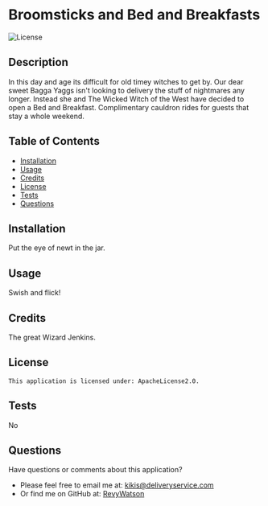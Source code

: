 # Broomsticks and Bed and Breakfasts
  ![License](https://img.shields.io/badge/license-ApacheLicense2.0-brightgreen)
  
  ## Description
  In this day and age its difficult for old timey witches to get by. Our dear sweet Bagga Yaggs isn't looking to delivery the stuff of nightmares any longer. Instead she and The Wicked Witch of the West have decided to open a Bed and Breakfast. Complimentary cauldron rides for guests that stay a whole weekend.

  ## Table of Contents
  - [Installation](#installation)
  - [Usage](#usage)
  - [Credits](#credits)
  - [License](#license)
  - [Tests](#tests)
  - [Questions](#questions)

  ## Installation
  Put the eye of newt in the jar.

  ## Usage
  Swish and flick!
  
  ## Credits
  The great Wizard Jenkins.
  
  ## License 
    This application is licensed under: ApacheLicense2.0.
  
  ## Tests
  No

  ## Questions
  Have questions or comments about this application?
  - Please feel free to email me at: kikis@deliveryservice.com
  - Or find me on GitHub at: [RevyWatson](https://github.com/RevyWatson)
